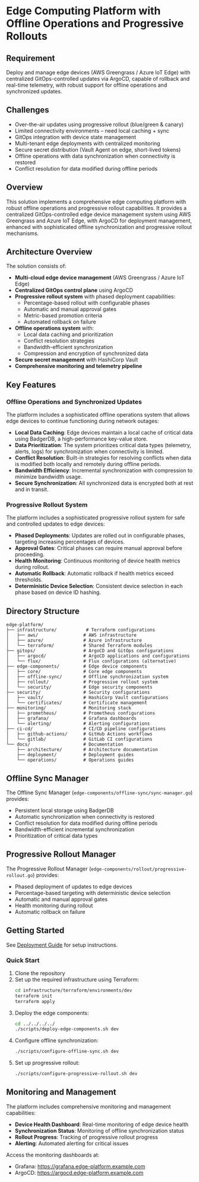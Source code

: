 # Edge Computing Platform with Offline Operations and Progressive Rollouts

## Requirement

Deploy and manage edge devices (AWS Greengrass / Azure IoT Edge) with centralized GitOps-controlled updates via ArgoCD, capable of rollback and real-time telemetry, with robust support for offline operations and synchronized updates.

## Challenges

- Over-the-air updates using progressive rollout (blue/green & canary)
- Limited connectivity environments – need local caching + sync
- GitOps integration with device state management
- Multi-tenant edge deployments with centralized monitoring
- Secure secret distribution (Vault Agent on edge, short-lived tokens)
- Offline operations with data synchronization when connectivity is restored
- Conflict resolution for data modified during offline periods

## Overview

This solution implements a comprehensive edge computing platform with robust offline operations and progressive rollout capabilities. It provides a centralized GitOps-controlled edge device management system using AWS Greengrass and Azure IoT Edge, with ArgoCD for deployment management, enhanced with sophisticated offline synchronization and progressive rollout mechanisms.

## Architecture Overview

The solution consists of:

- **Multi-cloud edge device management** (AWS Greengrass / Azure IoT Edge)
- **Centralized GitOps control plane** using ArgoCD
- **Progressive rollout system** with phased deployment capabilities:
  - Percentage-based rollout with configurable phases
  - Automatic and manual approval gates
  - Metric-based promotion criteria
  - Automated rollback on failure
- **Offline operations system** with:
  - Local data caching and prioritization
  - Conflict resolution strategies
  - Bandwidth-efficient synchronization
  - Compression and encryption of synchronized data
- **Secure secret management** with HashiCorp Vault
- **Comprehensive monitoring and telemetry pipeline**

## Key Features

### Offline Operations and Synchronized Updates

The platform includes a sophisticated offline operations system that allows edge devices to continue functioning during network outages:

- **Local Data Caching**: Edge devices maintain a local cache of critical data using BadgerDB, a high-performance key-value store.
- **Data Prioritization**: The system prioritizes critical data types (telemetry, alerts, logs) for synchronization when connectivity is limited.
- **Conflict Resolution**: Built-in strategies for resolving conflicts when data is modified both locally and remotely during offline periods.
- **Bandwidth Efficiency**: Incremental synchronization with compression to minimize bandwidth usage.
- **Secure Synchronization**: All synchronized data is encrypted both at rest and in transit.

### Progressive Rollout System

The platform includes a sophisticated progressive rollout system for safe and controlled updates to edge devices:

- **Phased Deployments**: Updates are rolled out in configurable phases, targeting increasing percentages of devices.
- **Approval Gates**: Critical phases can require manual approval before proceeding.
- **Health Monitoring**: Continuous monitoring of device health metrics during rollout.
- **Automatic Rollback**: Automatic rollback if health metrics exceed thresholds.
- **Deterministic Device Selection**: Consistent device selection in each phase based on device ID hashing.

## Directory Structure

```
edge-platform/
├── infrastructure/           # Terraform configurations
│   ├── aws/                 # AWS infrastructure
│   ├── azure/               # Azure infrastructure
│   └── terraform/           # Shared Terraform modules
├── gitops/                  # ArgoCD and GitOps configurations
│   ├── argocd/              # ArgoCD applications and configurations
│   └── flux/                # Flux configurations (alternative)
├── edge-components/         # Edge device components
│   ├── core/                # Core edge components
│   ├── offline-sync/        # Offline synchronization system
│   ├── rollout/             # Progressive rollout system
│   └── security/            # Edge security components
├── security/                # Security configurations
│   ├── vault/               # HashiCorp Vault configurations
│   └── certificates/        # Certificate management
├── monitoring/              # Monitoring stack
│   ├── prometheus/          # Prometheus configurations
│   ├── grafana/             # Grafana dashboards
│   └── alerting/            # Alerting configurations
├── ci-cd/                   # CI/CD pipeline configurations
│   ├── github-actions/      # GitHub Actions workflows
│   └── gitlab/              # GitLab CI configurations
└── docs/                    # Documentation
    ├── architecture/        # Architecture documentation
    ├── deployment/          # Deployment guides
    └── operations/          # Operations guides
```

## Offline Sync Manager

The Offline Sync Manager (`edge-components/offline-sync/sync-manager.go`) provides:

- Persistent local storage using BadgerDB
- Automatic synchronization when connectivity is restored
- Conflict resolution for data modified during offline periods
- Bandwidth-efficient incremental synchronization
- Prioritization of critical data types

## Progressive Rollout Manager

The Progressive Rollout Manager (`edge-components/rollout/progressive-rollout.go`) provides:

- Phased deployment of updates to edge devices
- Percentage-based targeting with deterministic device selection
- Automatic and manual approval gates
- Health monitoring during rollout
- Automatic rollback on failure

## Getting Started

See [Deployment Guide](./docs/deployment-guide.md) for setup instructions.

### Quick Start

1. Clone the repository
2. Set up the required infrastructure using Terraform:
   ```bash
   cd infrastructure/terraform/environments/dev
   terraform init
   terraform apply
   ```
3. Deploy the edge components:
   ```bash
   cd ../../../../
   ./scripts/deploy-edge-components.sh dev
   ```
4. Configure offline synchronization:
   ```bash
   ./scripts/configure-offline-sync.sh dev
   ```
5. Set up progressive rollout:
   ```bash
   ./scripts/configure-progressive-rollout.sh dev
   ```

## Monitoring and Management

The platform includes comprehensive monitoring and management capabilities:

- **Device Health Dashboard**: Real-time monitoring of edge device health
- **Synchronization Status**: Monitoring of offline synchronization status
- **Rollout Progress**: Tracking of progressive rollout progress
- **Alerting**: Automated alerting for critical issues

Access the monitoring dashboards at:

- Grafana: https://grafana.edge-platform.example.com
- ArgoCD: https://argocd.edge-platform.example.com

